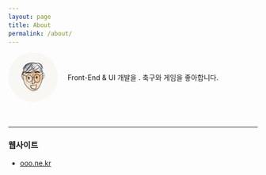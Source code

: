 ```yaml
---
layout: page
title: About
permalink: /about/
---
```


<style>
	.area-profile {position:relative;min-height:100px;padding-left:120px;margin-bottom:50px;}
	.area-profile img {position:absolute;top:0;left:0;border-radius: 100px;}
	.area-profile p {display: flex;height: 100px; align-items: center;}
</style>

<div class="area-profile">
	<img src="/assets/img/profile.png" alt="프로필 이미지" width="100" height="100">
	<p>Front-End & UI 개발을 . 축구와 게임을 좋아합니다.</p>
</div>

--- 

### 웹사이트
* [ooo.ne.kr](https://ooo.ne.kr)
